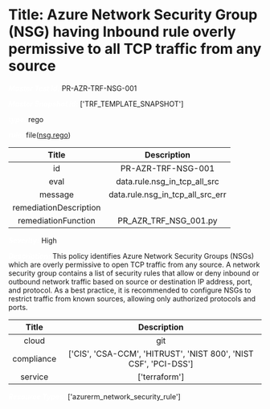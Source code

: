 



# Title: Azure Network Security Group (NSG) having Inbound rule overly permissive to all TCP traffic from any source


***<font color="white">Master Test Id:</font>*** PR-AZR-TRF-NSG-001

***<font color="white">Master Snapshot Id:</font>*** ['TRF_TEMPLATE_SNAPSHOT']

***<font color="white">type:</font>*** rego

***<font color="white">rule:</font>*** file([nsg.rego])  
  
  
  
  

|Title|Description|
| :---: | :---: |
|id|PR-AZR-TRF-NSG-001|
|eval|data.rule.nsg_in_tcp_all_src|
|message|data.rule.nsg_in_tcp_all_src_err|
|remediationDescription||
|remediationFunction|PR_AZR_TRF_NSG_001.py|


***<font color="white">Severity:</font>*** High

***<font color="white">Description:</font>*** This policy identifies Azure Network Security Groups (NSGs) which are overly permissive to open TCP traffic from any source. A network security group contains a list of security rules that allow or deny inbound or outbound network traffic based on source or destination IP address, port, and protocol. As a best practice, it is recommended to configure NSGs to restrict traffic from known sources, allowing only authorized protocols and ports.  
  
  

|Title|Description|
| :---: | :---: |
|cloud|git|
|compliance|['CIS', 'CSA-CCM', 'HITRUST', 'NIST 800', 'NIST CSF', 'PCI-DSS']|
|service|['terraform']|


***<font color="white">Resource Types:</font>*** ['azurerm_network_security_rule']


[nsg.rego]: https://github.com/prancer-io/prancer-compliance-test/tree/master/azure/terraform/nsg.rego
